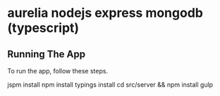 # aurelia nodejs express mongodb (typescript)

## Running The App

To run the app, follow these steps.

jspm install
npm install
typings install
cd src/server && npm install
gulp